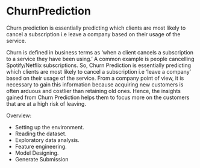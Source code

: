 # ChurnPrediction
Churn prediction is essentially predicting which clients are most likely to cancel a subscription i.e leave a company based on their usage of the service. 

Churn is defined in business terms as ‘when a client cancels a subscription to a service they have 
been using.’ A common example is people cancelling Spotify/Netflix subscriptions. So, Churn 
Prediction is essentially predicting which clients are most likely to cancel a subscription i.e ‘leave a company’ based on their usage of the service.
From a company point of view, it is necessary to gain this information because acquiring new 
customers is often arduous and costlier than retaining old ones. Hence, the insights gained from 
Churn Prediction helps them to focus more on the customers that are at a high risk of leaving. 


Overview:
- Setting up the environment.
- Reading the dataset.
- Exploratory data analysis.
- Feature engineering.
- Model Designing.
- Generate Submission
